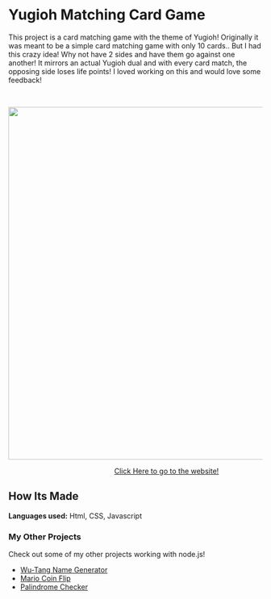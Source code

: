 # Yugioh Matching Card Game

This project is a card matching game with the theme of Yugioh! Originally it was meant to be a simple card matching game with only 10 cards.. But I had this crazy idea! Why not have 2 sides and have them go against one another! It mirrors an actual Yugioh dual and with every card match, the opposing side loses life points! I loved working on this and would love some feedback!

&emsp;

<img src="https://github.com/DashlinS/matching-card-bootcamp/blob/answer/images/yugiohdemo.gif" width="700">

&emsp;&emsp;&emsp;&emsp;&emsp;&emsp;&emsp;&emsp;&emsp;&emsp;&emsp;&emsp;&emsp;&emsp;&emsp;[Click Here to go to the website!](https://yugiohmatch.netlify.app/)

## How Its Made 

**Languages used:** Html, CSS, Javascript

### My Other Projects 

Check out some of my other projects working with node.js!

* [Wu-Tang Name Generator](https://github.com/DashlinS/wu-tang-generator-bootcamp/tree/answer)
* [Mario Coin Flip](https://github.com/DashlinS/node-coin-flip-bootcamp/tree/answer)
* [Palindrome Checker](https://github.com/DashlinS/node-palindrome-bootcamp/tree/answer)